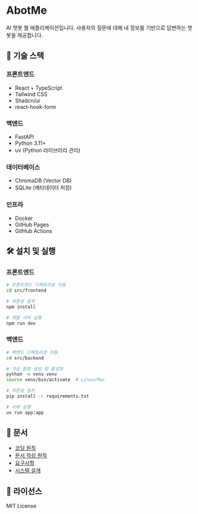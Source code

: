 # AbotMe

AI 챗봇 웹 애플리케이션입니다. 사용자의 질문에 대해 내 정보를 기반으로 답변하는 챗봇을 제공합니다.

## 🚀 기술 스택

### 프론트엔드
- React + TypeScript
- Tailwind CSS
- Shadcn/ui
- react-hook-form

### 백엔드
- FastAPI
- Python 3.11+
- uv (Python 라이브러리 관리)

### 데이터베이스
- ChromaDB (Vector DB)
- SQLite (메타데이터 저장)

### 인프라
- Docker
- GitHub Pages
- GitHub Actions

## 🛠️ 설치 및 실행

### 프론트엔드
```bash
# 프론트엔드 디렉토리로 이동
cd src/frontend

# 의존성 설치
npm install

# 개발 서버 실행
npm run dev
```

### 백엔드
```bash
# 백엔드 디렉토리로 이동
cd src/backend

# 가상 환경 생성 및 활성화
python -m venv venv
source venv/bin/activate  # Linux/Mac

# 의존성 설치
pip install -r requirements.txt

# 서버 실행
uv run app:app
```

## 📝 문서
- [코딩 원칙](docs/coding_principles.md)
- [문서 작성 원칙](docs/documentation_principles.md)
- [요구사항](docs/requirements.md)
- [시스템 설계](docs/design.md)

## 📝 라이선스
MIT License
